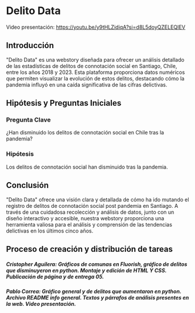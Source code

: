 # Delito Data
Video presentación: https://youtu.be/y9tHLZidiqA?si=d8L5doyQZELEQlEV
## Introducción
"Delito Data" es una webstory diseñada para ofrecer un análisis detallado de las estadísticas de delitos de connotación social en Santiago, Chile, entre los años 2018 y 2023. Esta plataforma proporciona datos numéricos que permiten visualizar la evolución de estos delitos, destacando cómo la pandemia influyó en una caída significativa de las cifras delictivas. 
## Hipótesis y Preguntas Iniciales
### Pregunta Clave
¿Han disminuido los delitos de connotación social en Chile tras la pandemia?
### Hipótesis
Los delitos de connotación social han disminuido tras la pandemia. 

## Conclusión
"Delito Data" ofrece una visión clara y detallada de cómo ha ido mutando el registro de delitos de connotación social post pandemia en Santiago. A través de una cuidadosa recolección y análisis de datos, junto con un diseño interactivo y accesible, nuestra webstory proporciona una herramienta valiosa para el análisis y comprensión de las tendencias delictivas en los últimos cinco años.

## Proceso de creación y distribución de tareas

##### Cristopher Aguilera: Gráficos de comunas en Fluorish, gráfico de delitos que disminuyeron en python. Montaje y edición de HTML Y CSS. Publicación de página y de entrega 05.

##### Pablo Correa: Gráfico general y de delitos que aumentaron en python. Archivo README info general. Textos y párrafos de análisis presentes en la web. Video presentación.
